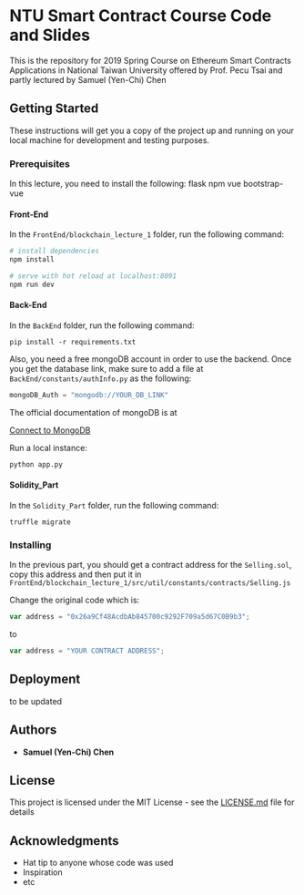 # NTU Smart Contract Course Code and Slides

This is the repository for 2019 Spring Course on Ethereum Smart Contracts Applications in National Taiwan University offered by Prof. Pecu Tsai and partly lectured by Samuel (Yen-Chi) Chen

## Getting Started

These instructions will get you a copy of the project up and running on your local machine for development and testing purposes.

### Prerequisites

In this lecture, you need to install the following: flask npm vue bootstrap-vue

#### Front-End

In the `FrontEnd/blockchain_lecture_1` folder, run the following command:

``` bash
# install dependencies
npm install

# serve with hot reload at localhost:8091
npm run dev
```

#### Back-End

In the `BackEnd` folder, run the following command:

```
pip install -r requirements.txt
```

Also, you need a free mongoDB account in order to use the backend.
Once you get the database link, make sure to add a file at
`BackEnd/constants/authInfo.py` as the following:

```python
mongoDB_Auth = "mongodb://YOUR_DB_LINK"
```
The official documentation of mongoDB is at

[Connect to MongoDB](https://docs.mongodb.com/guides/server/drivers/)

Run a local instance:

``` bash
python app.py
```

#### Solidity_Part

In the `Solidity_Part` folder, run the following command:

```
truffle migrate
```

### Installing

In the previous part, you should get a contract address for the `Selling.sol`, copy
this address and then put it in `FrontEnd/blockchain_lecture_1/src/util/constants/contracts/Selling.js`

Change the original code which is:

```javascript
var address = "0x26a9Cf48AcdbAb845700c9292F709a5d67C0B9b3";
```

to 

```javascript
var address = "YOUR CONTRACT ADDRESS";
```

## Deployment

to be updated


## Authors

* **Samuel (Yen-Chi) Chen**

## License

This project is licensed under the MIT License - see the [LICENSE.md](LICENSE.md) file for details

## Acknowledgments

* Hat tip to anyone whose code was used
* Inspiration
* etc

